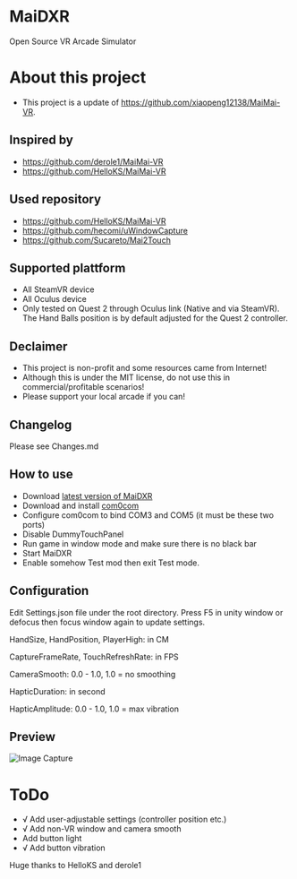 # MaiDXR
Open Source VR Arcade Simulator

# About this project
- This project is a update of https://github.com/xiaopeng12138/MaiMai-VR. 

## Inspired by
- https://github.com/derole1/MaiMai-VR
- https://github.com/HelloKS/MaiMai-VR

## Used repository
- https://github.com/HelloKS/MaiMai-VR
- https://github.com/hecomi/uWindowCapture
- https://github.com/Sucareto/Mai2Touch

## Supported plattform
- All SteamVR device
- All Oculus device
- Only tested on Quest 2 through Oculus link (Native and via SteamVR). The Hand Balls position is by default adjusted for the Quest 2 controller.

## Declaimer
- This project is non-profit and some resources came from Internet!
- Although this is under the MIT license, do not use this in commercial/profitable scenarios!
- Please support your local arcade if you can!

## Changelog
Please see Changes.md

## How to use
- Download [latest version of MaiDXR](https://github.com/xiaopeng12138/MaiDXR/releases)
- Download and install [com0com](https://storage.googleapis.com/google-code-archive-downloads/v2/code.google.com/powersdr-iq/setup_com0com_W7_x64_signed.exe)
- Configure com0com to bind COM3 and COM5 (it must be these two ports)
- Disable DummyTouchPanel
- Run game in window mode and make sure there is no black bar
- Start MaiDXR
- Enable somehow Test mod then exit Test mode.

## Configuration
Edit Settings.json file under the root directory. Press F5 in unity window or defocus then focus window again to update settings.

HandSize, HandPosition, PlayerHigh: in CM

CaptureFrameRate, TouchRefreshRate: in FPS

CameraSmooth: 0.0 - 1.0, 1.0 = no smoothing

HapticDuration: in second

HapticAmplitude: 0.0 - 1.0, 1.0 = max vibration

## Preview
![Image Capture](https://github.com/xiaopeng12138/MaiDXR/blob/main/PreviewImage/MaiDXR_PreviewImage.png?raw=true)


# ToDo
- √ Add user-adjustable settings (controller position etc.)
- √ Add non-VR window and camera smooth
- Add button light
- √ Add button vibration 

Huge thanks to HelloKS and derole1
